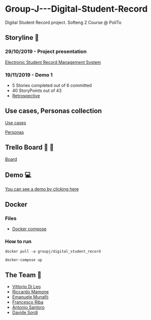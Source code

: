 # Group-J---Digital-Student-Record

Digital Student Record project. Softeng 2 Course @ PoliTo

## Storyline :triangular_flag_on_post:

### 29/10/2019 - Project presentation

[Electronic Student Record Management System](https://softeng.polito.it/courses/SE2/ESRMS.pdf)

### 19/11/2019 - Demo 1

- 5 Stories completed out of 6 committed
- 40 StoryPoints out of 43
- [Retrospective](https://docs.google.com/presentation/d/1rePNnXa-uKxZ5X8VvkPPjaG4cFXc6gZvnldOUE48JQI/edit?usp=sharing)

## Use cases, Personas collection

[Use cases](https://github.com/sordinho/Group-J---Digital-Student-Record/tree/master/UseCases)

[Personas](https://github.com/sordinho/Group-J---Digital-Student-Record/tree/master/Personas)

## Trello Board :memo: :pushpin:

[Board](https://trello.com/b/R01iRsVf)

## Demo :computer:

[You can see a demo by clicking here](http://softeng2.my.to)

## Docker

### Files

- [Docker compose](docker-utils/docker-compose.yml)

### How to run

```
docker pull -a groupj/digital_student_record

docker-compose up
```

## The Team :busts_in_silhouette:

- [Vittorio Di Leo](https://github.com/VittorioDiLeo)
- [Riccardo Mamone](https://github.com/mmrichi)
- [Emanuele Munafò](https://github.com/Emmunaf)
- [Francesco Riba](https://github.com/Frenky95)
- [Antonio Santoro](https://github.com/anphetamina)
- [Davide Sordi](https://github.com/sordinho)
